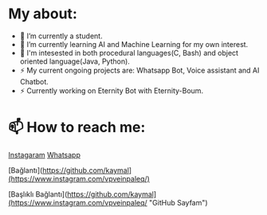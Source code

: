 # My about:
- 🔭 I’m currently a student.
- 🌱 I’m currently learning AI and Machine Learning for my own interest.
- 🤔 I'm intesested in both procedural languages(C, Bash) and object oriented language(Java, Python). 
- ⚡ My current ongoing projects are: Whatsapp Bot, Voice assistant and AI Chatbot.
- ⚡ Currently working on Eternity Bot with Eternity-Boum. 

# 📫 How to reach me:
[Instagaram][1] 
[Whatsapp][2]

[1]: https://www.instagram.com/vpveinpaleq/
[2]: https://wa.me/+447477344181
[Bağlantı](https://github.com/kaymal](https://www.instagram.com/vpveinpaleq/)

[Başlıklı Bağlantı](https://github.com/kaymal](https://www.instagram.com/vpveinpaleq/ "GitHub Sayfam")
